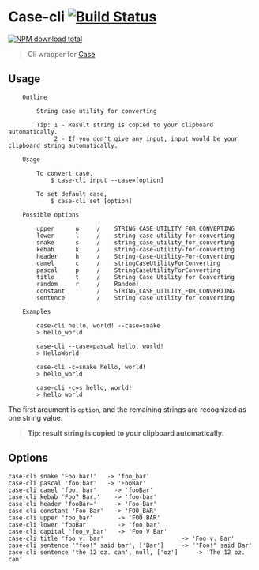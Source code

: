 # Case-cli [![Build Status](https://travis-ci.com/jopemachine/case-cli.svg?branch=main)](https://travis-ci.com/jopemachine/case-cli)

[![NPM download total](https://img.shields.io/npm/dt/case-cli)](http://badge.fury.io/js/case-cli)

> Cli wrapper for [Case](https://github.com/nbubna/Case)

## Usage

```
    Outline

        String case utility for converting

        Tip: 1 - Result string is copied to your clipboard automatically.
             2 - If you don't give any input, input would be your clipboard string automatically.

    Usage

        To convert case,
            $ case-cli input --case=[option]

        To set default case,
            $ case-cli set [option]

    Possible options

        upper      u     /    STRING CASE UTILITY FOR CONVERTING
        lower      l     /    string case utility for converting
        snake      s     /    string_case_utility_for_converting
        kebab      k     /    string-case-utility-for-converting
        header     h     /    String-Case-Utility-For-Converting
        camel      c     /    stringCaseUtilityForConverting
        pascal     p     /    StringCaseUtilityForConverting
        title      t     /    String Case Utility for Converting
        random     r     /    Random!
        constant         /    STRING_CASE_UTILITY_FOR_CONVERTING
        sentence         /    String case utility for converting

    Examples

        case-cli hello, world! --case=snake
        > hello_world

        case-cli --case=pascal hello, world!
        > HelloWorld

        case-cli -c=snake hello, world!
        > hello_world

        case-cli -c=s hello, world!
        > hello_world
```

The first argument is `option`, and the remaining strings are recognized as one string value.

> **Tip: result string is copied to your clipboard automatically.**

## Options

```console
case-cli snake 'Foo bar!'   -> 'foo_bar'
case-cli pascal 'foo.bar'   -> 'FooBar'
case-cli camel 'foo, bar'     -> 'fooBar'
case-cli kebab 'Foo? Bar.'    -> 'foo-bar'
case-cli header 'fooBar='     -> 'Foo-Bar'
case-cli constant 'Foo-Bar'   -> 'FOO_BAR'
case-cli upper 'foo_bar'       -> 'FOO BAR'
case-cli lower 'fooBar'        -> 'foo bar'
case-cli capital 'foo_v_bar'   -> 'Foo V Bar'
case-cli title 'foo v. bar'                      -> 'Foo v. Bar'
case-cli sentence '"foo!" said bar', ['Bar']     -> '"Foo!" said Bar'
case-cli sentence 'the 12 oz. can', null, ['oz']     -> 'The 12 oz. can'
```

